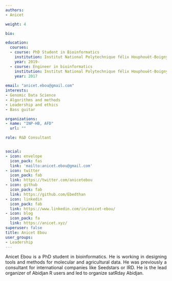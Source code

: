 ```yaml
---
authors:
- Anicet

weight: 4

bio: 

education:
  courses:
  - course: PhD Student in Bioinformatics
    institution: Institut National Polytechnique félix Houphouët-Boigny
    year: 2019-
  - course: Engineer in bioinformatics
    institution: Institut National Polytechnique félix Houphouët-Boigny
    year: 2017
    
email: "anicet.ebou@gmail.com"
interests:
- Genomic Data Science
- Algorithms and methods
- Leadership and ethics
- Bass guitar

organizations:
- name: "INP-HB, AFD"
  url: ""

role: R&D Consultant


social:
- icon: envelope
  icon_pack: fas
  link: 'mailto:anicet.ebou@gmail.com' 
- icon: twitter
  icon_pack: fab
  link: https://twitter.com/anicetebou
- icon: github
  icon_pack: fab
  link: https://github.com/Ebedthan
- icon: linkedin
  icon_pack: fab
  link: https://www.linkedin.com/in/anicet-ebou/
- icon: blog
  icon_pack: fa
  link: https://anicet.xyz/ 
superuser: false
title: Anicet Ebou
user_groups:
- Leadership
---
```

<style>
body {text-align: justify}
</style>
Anicet Ebou is a PhD student in bioinformatics. He is working in designing tools and methods for molecular and agricultural data. He was previously a consultant for international companies like Seedstars or IRD. He is the lead organizer of Abidjan R users and led to organize satRday Abidjan.

